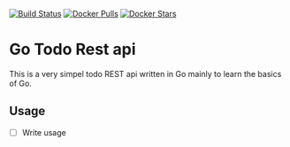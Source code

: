 [![Build Status](https://travis-ci.org/brandon0172/go-todo-rest.svg?branch=master)](https://travis-ci.org/brandon0172/go-todo-rest)
[![Docker Pulls](https://img.shields.io/docker/pulls/brandonvanwijk/go-todo-rest.svg?maxAge=3600)](https://hub.docker.com/r/brandonvanwijk/go-todo-rest/)
[![Docker Stars](https://img.shields.io/docker/stars/brandonvanwijk/go-todo-rest.svg?maxAge=3600)](https://hub.docker.com/r/brandonvanwijk/go-todo-rest/)

# Go Todo Rest api

This is a very simpel todo REST api written in Go mainly to learn the basics of Go.

## Usage

- [ ] Write usage
